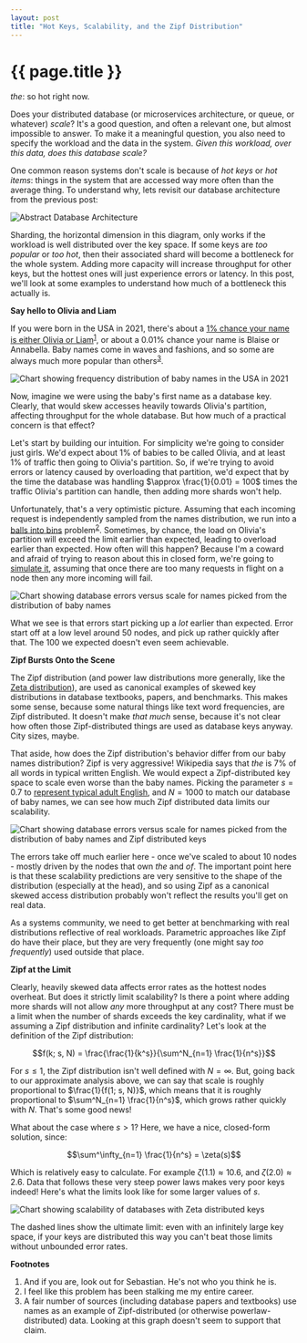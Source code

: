 ```yaml
---
layout: post
title: "Hot Keys, Scalability, and the Zipf Distribution"
---
```


{{ page.title }}
================

<p class="meta"><i>the</i>: so hot right now.</p>

<script src="https://polyfill.io/v3/polyfill.min.js?features=es6"></script>
<script>
  MathJax = {
    tex: {inlineMath: [['$', '$'], ['\\(', '\\)']]}
  };
</script>
<script id="MathJax-script" async src="https://cdn.jsdelivr.net/npm/mathjax@3/es5/tex-mml-chtml.js"></script>

Does your distributed database (or microservices architecture, or queue, or whatever) *scale*? It's a good question, and often a relevant one, but almost impossible to answer. To make it a meaningful question, you also need to specify the workload and the data in the system. *Given this workload, over this data, does this database scale?*

One common reason systems don't scale is because of *hot keys* or *hot items*: things in the system that are accessed way more often than the average thing. To understand why, lets revisit our database architecture from the previous post:

![Abstract Database Architecture](/blog/images/db_basic_arch.png)

Sharding, the horizontal dimension in this diagram, only works if the workload is well distributed over the key space. If some keys are *too popular* or *too hot*, then their associated shard will become a bottleneck for the whole system. Adding more capacity will increase throughput for other keys, but the hottest ones will just experience errors or latency. In this post, we'll look at some examples to understand how much of a bottleneck this actually is.

**Say hello to Olivia and Liam**

If you were born in the USA in 2021, there's about a [1% chance your name is either Olivia or Liam](https://www.ssa.gov/cgi-bin/popularnames.cgi)<sup>[1](#foot1)</sup>, or about a 0.01% chance your name is Blaise or Annabella. Baby names come in waves and fashions, and so some are always much more popular than others<sup>[3](#foot3)</sup>.

![Chart showing frequency distribution of baby names in the USA in 2021](/blog/images/baby_names.png)

Now, imagine we were using the baby's first name as a database key. Clearly, that would skew accesses heavily towards Olivia's partition, affecting throughput for the whole database. But how much of a practical concern is that effect?

Let's start by building our intuition. For simplicity we're going to consider just girls. We'd expect about 1% of babies to be called Olivia, and at least 1% of traffic then going to Olivia's partition. So, if we're trying to avoid errors or latency caused by overloading that partition, we'd expect that by the time the database was handling $\approx \frac{1}{0.01} = 100$ times the traffic Olivia's partition can handle, then adding more shards won't help.

Unfortunately, that's a very optimistic picture. Assuming that each incoming request is independently sampled from the names distribution, we run into a [balls into bins](https://brooker.co.za/blog/2018/01/01/balls-into-bins.html) problem<sup>[2](#foot2)</sup>. Sometimes, by chance, the load on Olivia's partition will exceed the limit earlier than expected, leading to overload earlier than expected. How often will this happen? Because I'm a coward and afraid of trying to reason about this in closed form, we're going to [simulate it](https://brooker.co.za/blog/2022/04/11/simulation.html), assuming that once there are too many requests in flight on a node then any more incoming will fail.

![Chart showing database errors versus scale for names picked from the distribution of baby names](/blog/images/hot_keys_babies.png)

What we see is that errors start picking up a *lot* earlier than expected. Error start off at a low level around 50 nodes, and pick up rather quickly after that. The 100 we expected doesn't even seem achievable.

**Zipf Bursts Onto the Scene**

The Zipf distribution (and power law distributions more generally, like the [Zeta distribution](https://en.wikipedia.org/wiki/Zeta_distribution)), are used as canonical examples of skewed key distributions in database textbooks, papers, and benchmarks. This makes some sense, because some natural things like text word frequencies, are Zipf distributed. It doesn't make *that much* sense, because it's not clear how often those Zipf-distributed things are used as database keys anyway. City sizes, maybe.

That aside, how does the Zipf distribution's behavior differ from our baby names distribution? Zipf is very aggressive! Wikipedia says that *the* is 7% of all words in typical written English. We would expect a Zipf-distributed key space to scale even worse than the baby names. Picking the parameter $s = 0.7$ to [represent typical adult English](https://journals.plos.org/plosone/article?id=10.1371/journal.pone.0053227), and $N = 1000$ to match our database of baby names, we can see how much Zipf distributed data limits our scalability.

![Chart showing database errors versus scale for names picked from the distribution of baby names and Zipf distributed keys](/blog/images/hot_keys_babies_zipf.png)

The errors take off much earlier here - once we've scaled to about 10 nodes - mostly driven by the nodes that own *the* and *of*. The important point here is that these scalability predictions are very sensitive to the shape of the distribution (especially at the head), and so using Zipf as a canonical skewed access distribution probably won't reflect the results you'll get on real data.

As a systems community, we need to get better at benchmarking with real distributions reflective of real workloads. Parametric approaches like Zipf do have their place, but they are very frequently (one might say *too frequently*) used outside that place.

**Zipf at the Limit**

Clearly, heavily skewed data affects error rates as the hottest nodes overheat. But does it strictly limit scalability? Is there a point where adding more shards will not allow *any* more throughput at any cost? There must be a limit when the number of shards exceeds the key cardinality, what if we assuming a Zipf distribution and infinite cardinality? Let's look at the definition of the Zipf distribution:

$$f(k; s, N) = \frac{\frac{1}{k^s}}{\sum^N_{n=1} \frac{1}{n^s}}$$

For $s \leq 1$, the Zipf distribution isn't well defined with $N = \infty$. But, going back to our approximate analysis above, we can say that scale is roughly proportional to $\frac{1}{f(1; s, N)}$, which means that it is roughly proportional to $\sum^N_{n=1} \frac{1}{n^s}$, which grows rather quickly with $N$. That's some good news!

What about the case where $s > 1$? Here, we have a nice, closed-form solution, since:

$$\sum^\infty_{n=1} \frac{1}{n^s} = \zeta(s)$$

Which is relatively easy to calculate. For example $\zeta(1.1) \approx 10.6$, and $\zeta(2.0) \approx 2.6$. Data that follows these very steep power laws makes very poor keys indeed! Here's what the limits look like for some larger values of $s$.

![Chart showing scalability of databases with Zeta distributed keys](/blog/images/zipf_limit.png)

The dashed lines show the ultimate limit: even with an infinitely large key space, if your keys are distributed this way you can't beat those limits without unbounded error rates.

**Footnotes**

1. <a name="foot1"></a> And if you are, look out for Sebastian. He's not who you think he is.
1. <a name="foot2"></a> I feel like this problem has been stalking me my entire career.
1. <a name="foot3"></a> A fair number of sources (including database papers and textbooks) use names as an example of Zipf-distributed (or otherwise powerlaw-distributed) data. Looking at this graph doesn't seem to support that claim.
